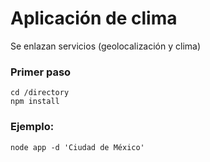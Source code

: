 # Aplicación de clima

Se enlazan servicios (geolocalización y clima)

### Primer paso
```
cd /directory
npm install
```

### Ejemplo:
```
node app -d 'Ciudad de México'
```